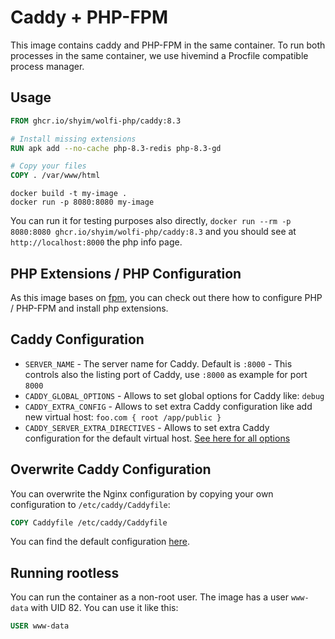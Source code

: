 # Caddy + PHP-FPM

This image contains caddy and PHP-FPM in the same container. To run both processes in the same container, we use hivemind a Procfile compatible process manager.

## Usage

```dockerfile
FROM ghcr.io/shyim/wolfi-php/caddy:8.3

# Install missing extensions
RUN apk add --no-cache php-8.3-redis php-8.3-gd

# Copy your files
COPY . /var/www/html
```

```shell
docker build -t my-image .
docker run -p 8080:8080 my-image
```

You can run it for testing purposes also directly, `docker run --rm -p 8080:8080 ghcr.io/shyim/wolfi-php/caddy:8.3` and you should see at `http://localhost:8000` the php info page.

## PHP Extensions / PHP Configuration

As this image bases on [fpm](../fpm/), you can check out there how to configure PHP / PHP-FPM and install php extensions.

## Caddy Configuration

- `SERVER_NAME` - The server name for Caddy. Default is `:8000` - This controls also the listing port of Caddy, use `:8000` as example for port `8000`
- `CADDY_GLOBAL_OPTIONS` - Allows to set global options for Caddy like: `debug`
- `CADDY_EXTRA_CONFIG` - Allows to set extra Caddy configuration like add new virtual host: `foo.com { root /app/public }`
- `CADDY_SERVER_EXTRA_DIRECTIVES` - Allows to set extra Caddy configuration for the default virtual host. [See here for all options](https://caddyserver.com/docs/caddyfile/directives)

## Overwrite Caddy Configuration

You can overwrite the Nginx configuration by copying your own configuration to `/etc/caddy/Caddyfile`:

```dockerfile
COPY Caddyfile /etc/caddy/Caddyfile
```

You can find the default configuration [here](./rootfs/etc/caddy/Caddyfile).

## Running rootless

You can run the container as a non-root user. The image has a user `www-data` with UID 82. You can use it like this:

```dockerfile
USER www-data
```

